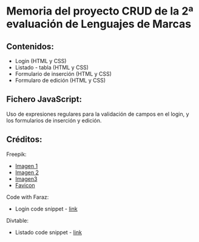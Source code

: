 <h1>Memoria del proyecto CRUD de la 2ª evaluación de Lenguajes de Marcas</h1>

<h2>Contenidos:</h2>
<ul>
  <li>Login (HTML y CSS)</li>
  <li>Listado - tabla (HTML y CSS)</li>
  <li>Formulario de inserción (HTML y CSS)</li>
  <li>Formularo de edición (HTML y CSS)</li>
</ul>

<h2>Fichero JavaScript:</h2>
<p>Uso de expresiones regulares para la validación de campos en el login, y los formularios de inserción y edición.</p>

<h2>Créditos:</h2>
<p>Freepik:</p>
<ul>
  <li><a href="https://www.freepik.es/vector-gratis/fondo-niebla-dinamica-realista_18777701.htm#query=neon%20smoke&position=0&from_view=search&track=ais&uuid=d1d2d51a-c207-41aa-8b60-4cb6ee814bbf" target="_blank">Imagen 1</a></li>
  <li><a href="https://www.freepik.es/foto-gratis/resumen-vaporizadores-purpura-vapor-fragante-sobre-fondo-negro_4273872.htm#page=2&query=neon%20smoke&position=17&from_view=search&track=ais&uuid=beb0f845-cc3e-48c4-90f6-01bb05808dac" target="_blank">Imagen 2</a></li>
  <li><a href="https://www.freepik.es/vector-gratis/diseno-plantilla-brutalismo_33029438.htm#query=brutalism&position=40&from_view=search&track=sph&uuid=8a5264c2-5d9f-4580-adec-e9fa82018f41" target="_blank">Imagen3</a></li>
  <li><a href="https://www.freepik.es/icono/estrella_6856674#fromView=search&term=purple+star+&track=ais&page=2&position=50&uuid=4503ded2-73db-4ba3-9eb9-6bb005a22122" target="_blank">Favicon</a></li>
</ul>
<p>Code with Faraz: </p>
<ul>
  <li>Login code snippet - <a href="https://www.codewithfaraz.com/content/61/how-to-create-neobrutalism-sign-up-form-using-html-and-css-only" target="_blank">link</a></li>
</ul>
<p>Divtable: </p>
<ul>
  <li>Listado code snippet - <a href="https://divtable.com/table-styler/" target="_blank">link</a></li>
</ul>
